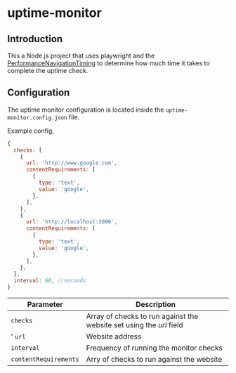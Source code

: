 # uptime-monitor

## Introduction

This a Node.js project that uses playwright and the [PerformanceNavigationTiming](https://developer.mozilla.org/en-US/docs/Web/API/PerformanceNavigationTiming) to determine how much time it takes to complete the uptime check.

## Configuration

The uptime monitor configuration is located inside the `uptime-monitor.config.json` file.

Example config,

```js
{
  checks: [
    {
      url: 'http://www.google.com',
      contentRequirements: [
        {
          type: 'text',
          value: 'google',
        },
      ],
    },
    {
      url: 'http://localhost:3000',
      contentRequirements: [
        {
          type: 'text',
          value: 'google',
        },
      ],
    },
  ],
  interval: 60, //seconds
}
```

| Parameter | Description |
| --- | --- |
| `checks` | Array of checks to run against the website set using the *url* field |
' `url` | Website address |
| `interval` | Frequency of running the monitor checks |
| `contentRequirements` | Arry of checks to run against the website  |



